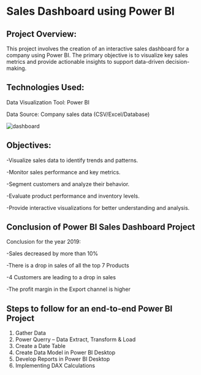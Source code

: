 # Sales Dashboard using Power BI

## Project Overview:
This project involves the creation of an interactive sales dashboard for a company using Power BI. The primary objective is to visualize key sales metrics and provide actionable insights to support data-driven decision-making.

## Technologies Used:

Data Visualization Tool: Power BI

Data Source: Company sales data (CSV/Excel/Database)

![dashboard](https://github.com/user-attachments/assets/7189ea1d-0a4d-41af-a1a7-880a536d6a40)



## Objectives:

-Visualize sales data to identify trends and patterns.

-Monitor sales performance and key metrics.

-Segment customers and analyze their behavior.

-Evaluate product performance and inventory levels.

-Provide interactive visualizations for better understanding and analysis.


## Conclusion of Power BI Sales Dashboard Project
Conclusion for the year 2019:

-Sales decreased by more than 10%

-There is a drop in sales of all the top 7 Products

-4 Customers are leading to a drop in sales

-The profit margin in the Export channel is higher

## Steps to follow for an end-to-end Power BI Project
1) Gather Data
2) Power Querry – Data Extract, Transform & Load
3) Create a Date Table
4) Create Data Model in Power BI Desktop
5) Develop Reports in Power BI Desktop
6) Implementing DAX Calculations
